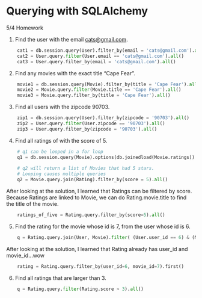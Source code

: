 # Querying with SQLAlchemy

5/4 Homework

1. Find the user with the email cats@gmail.com.
```python
    cat1 = db.session.query(User).filter_by(email = 'cats@gmail.com').all()
    cat2 = User.query.filter(User.email == 'cats@gmail.com').all()
    cat3 = User.query.filter_by(email = 'cats@gmail.com').all()
```
2. Find any movies with the exact title “Cape Fear”.
```python
    movie1 = db.session.query(Movie).filter_by(title = 'Cape Fear').all()
    movie2 = Movie.query.filter(Movie.title == 'Cape Fear').all()
    movie3 = Movie.query.filter_by(title = 'Cape Fear').all()
```
3. Find all users with the zipcode 90703.
```python
    zip1 = db.session.query(User).filter_by(zipcode = '90703').all()
    zip2 = User.query.filter(User.zipcode == '90703').all()
    zip3 = User.query.filter_by(zipcode = '90703').all()
```
4. Find all ratings of with the score of 5.
```python
    # q1 can be looped in a for loop
    q1 = db.session.query(Movie).options(db.joinedload(Movie.ratings)).all()
    
    # q2 will return a list of Movies that had 5 stars. 
    # Looping causes multiple queries
    q2 = Movie.query.join(Rating).filter_by(score = 5).all()
```
After looking at the solution, I learned that Ratings can be filtered by score. Because Ratings are linked to Movie, we can do Rating.movie.title to find the title of the movie.
```python
    ratings_of_five = Rating.query.filter_by(score=5).all()
```
5. Find the rating for the movie whose id is 7, from the user whose id is 6.
```python
    q = Rating.query.join(User, Movie).filter( (User.user_id == 6) & (Movie.movie_id == 7) ).all()
```

After looking at the solution, I learned that Rating already has user_id and movie_id...wow
```python
    rating = Rating.query.filter_by(user_id=6, movie_id=7).first()
```
6. Find all ratings that are larger than 3.
```python
    q = Rating.query.filter(Rating.score > 3).all()
```
